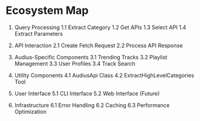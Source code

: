 # Ecosystem Map

1. Query Processing
   1.1 Extract Category
   1.2 Get APIs
   1.3 Select API
   1.4 Extract Parameters

2. API Interaction
   2.1 Create Fetch Request
   2.2 Process API Response

3. Audius-Specific Components
   3.1 Trending Tracks
   3.2 Playlist Management
   3.3 User Profiles
   3.4 Track Search

4. Utility Components
   4.1 AudiusApi Class
   4.2 ExtractHighLevelCategories Tool

5. User Interface
   5.1 CLI Interface
   5.2 Web Interface (Future)

6. Infrastructure
   6.1 Error Handling
   6.2 Caching
   6.3 Performance Optimization